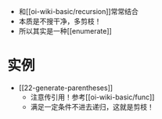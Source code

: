 - 和[[oi-wiki-basic/recursion]]常常结合
- 本质是不搜干净，多剪枝！
- 所以其实是一种[[enumerate]]
# 实例
- [[22-generate-parentheses]]
  - 注意传引用！参考[[oi-wiki-basic/func]]
  - 满足一定条件不进去递归，这就是剪枝！
